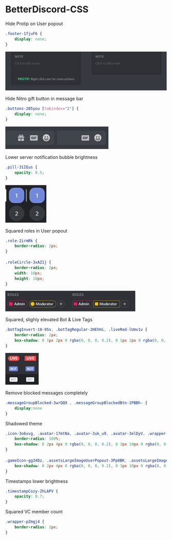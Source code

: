 # BetterDiscord-CSS


Hide Protip on User popout
```css
.footer-1fjuF6 {
    display: none;
}
```
![Preview](https://github.com/HerbertAnthonyStevens/BetterDiscord-CSS/blob/master/css.png)

Hide Nitro gift button in message bar
```css
.buttons-205you [tabindex="2"] {
    display: none;
}
```
![Preview](https://github.com/HerbertAnthonyStevens/BetterDiscord-CSS/blob/master/css_gifting.png)

Lower server notification bubble brightness
```css
.pill-31IEus {
    opacity: 0.5;
}
```
![Preview](https://github.com/HerbertAnthonyStevens/BetterDiscord-CSS/blob/master/css_pill.png)

Squared roles in User popout
```css
.role-2irmRk {
    border-radius: 2px;
}

.roleCircle-3xAZ1j {
    border-radius: 2px;
    width: 10px;
    height: 10px;
}

```
![Preview](https://github.com/HerbertAnthonyStevens/BetterDiscord-CSS/blob/master/css_roles.png)

Squared, slighly elevated Bot & Live Tags
```css
.botTagInvert-18-95s, .botTagRegular-2HEhHi, .liveRed-lUmv1v {
    border-radius: 2px;
    box-shadow: 0 1px 2px 0 rgba(0, 0, 0, 0.2), 0 1px 2px 0 rgba(0, 0, 0, 0.19);
}
```
![Preview](https://github.com/HerbertAnthonyStevens/BetterDiscord-CSS/blob/master/css_tags.png)

Remove blocked messages completely
```css
.messageGroupBlocked-3wrQQX , .messageGroupBlockedBtn-1PBBh- {
    display:none
}
```

Shadowed theme
```css
.icon-3o6xvg, .avatar-17mtNa, .avatar-3uk_u9, .avatar-3elDyV, .wrapper-3t9DeA {
    border-radius: 100%;
    box-shadow: 0 2px 4px 0 rgba(0, 0, 0, 0.2), 0 3px 10px 0 rgba(0, 0, 0, 0.19);
}

.gameIcon-gg34Dz, .assetsLargeImageUserPopout-3Pp8BK, .assetsLargeImageProfile-3YXDex, .assetsLargeImage-eYwpTX {
    box-shadow: 0 2px 4px 0 rgba(0, 0, 0, 0.2), 0 3px 10px 0 rgba(0, 0, 0, 0.19);
}
```

Timestamps lower brightness
```css
.timestampCozy-2hLAPV {
    opacity: 0.7;
}
```

Squared VC member count
```css
.wrapper-pZmgj4 {
    border-radius: 2px;
}
```
